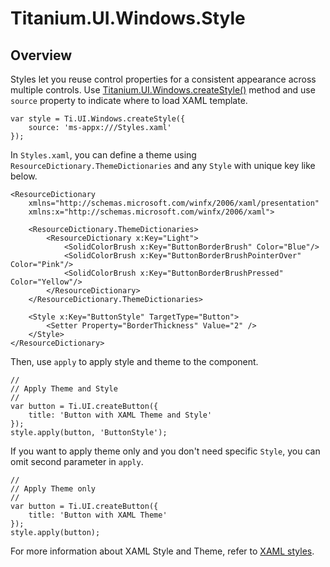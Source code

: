 # Titanium.UI.Windows.Style

<ProxySummary/>

## Overview

Styles let you reuse control properties for a consistent appearance across multiple controls.
Use [Titanium.UI.Windows.createStyle()](Titanium.UI.Windows.createStyle) method
and use `source` property to indicate where to load XAML template.

    var style = Ti.UI.Windows.createStyle({
        source: 'ms-appx:///Styles.xaml'
    });

In `Styles.xaml`, you can define a theme using `ResourceDictionary.ThemeDictionaries`
and any `Style` with unique key like below.

    <ResourceDictionary
        xmlns="http://schemas.microsoft.com/winfx/2006/xaml/presentation" 
        xmlns:x="http://schemas.microsoft.com/winfx/2006/xaml">

        <ResourceDictionary.ThemeDictionaries>
            <ResourceDictionary x:Key="Light">
                <SolidColorBrush x:Key="ButtonBorderBrush" Color="Blue"/>
                <SolidColorBrush x:Key="ButtonBorderBrushPointerOver" Color="Pink"/>
                <SolidColorBrush x:Key="ButtonBorderBrushPressed" Color="Yellow"/>
            </ResourceDictionary>
        </ResourceDictionary.ThemeDictionaries>
        
        <Style x:Key="ButtonStyle" TargetType="Button">
            <Setter Property="BorderThickness" Value="2" />
        </Style>
    </ResourceDictionary>

Then, use `apply` to apply style and theme to the component.

    //
    // Apply Theme and Style
    //
    var button = Ti.UI.createButton({
        title: 'Button with XAML Theme and Style'
    });
    style.apply(button, 'ButtonStyle');

If you want to apply theme only and you don't need specific `Style`, you can omit second parameter in `apply`.

    //
    // Apply Theme only
    //
    var button = Ti.UI.createButton({
        title: 'Button with XAML Theme'
    });
    style.apply(button);

For more information about XAML Style and Theme, 
refer to [XAML styles](https://docs.microsoft.com/en-us/windows/uwp/controls-and-patterns/xaml-styles).

<ApiDocs/>

